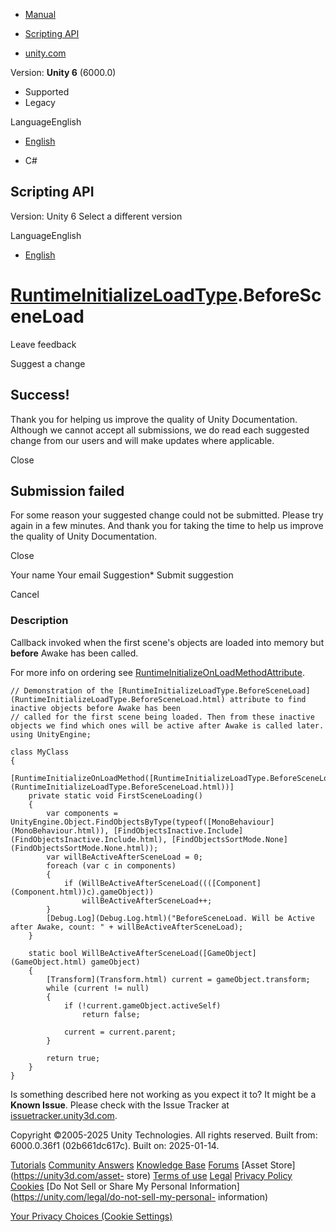 [ ]()

  * [Manual](../Manual/index.html)
  * [Scripting API](../ScriptReference/index.html)

  * [unity.com](https://unity.com/)

Version: **Unity 6** (6000.0)

  * Supported
  * Legacy

LanguageEnglish

  * [English]()

  * C#

[ ](https://docs.unity3d.com)

## Scripting API

Version: Unity 6 Select a different version

LanguageEnglish

  * [English]()

#  [RuntimeInitializeLoadType](RuntimeInitializeLoadType.html).BeforeSceneLoad

Leave feedback

Suggest a change

## Success!

Thank you for helping us improve the quality of Unity Documentation. Although
we cannot accept all submissions, we do read each suggested change from our
users and will make updates where applicable.

Close

## Submission failed

For some reason your suggested change could not be submitted. Please <a>try
again</a> in a few minutes. And thank you for taking the time to help us
improve the quality of Unity Documentation.

Close

Your name Your email Suggestion* Submit suggestion

Cancel

[ ]()

### Description

Callback invoked when the first scene's objects are loaded into memory but
**before** Awake has been called.

For more info on ordering see
[RuntimeInitializeOnLoadMethodAttribute](RuntimeInitializeOnLoadMethodAttribute.html).

    
    
    // Demonstration of the [RuntimeInitializeLoadType.BeforeSceneLoad](RuntimeInitializeLoadType.BeforeSceneLoad.html) attribute to find inactive objects before Awake has been 
    // called for the first scene being loaded. Then from these inactive objects we find which ones will be active after Awake is called later.
    using UnityEngine;  
      
    class MyClass
    {
        [RuntimeInitializeOnLoadMethod([RuntimeInitializeLoadType.BeforeSceneLoad](RuntimeInitializeLoadType.BeforeSceneLoad.html))]
        private static void FirstSceneLoading()
        {
            var components = UnityEngine.Object.FindObjectsByType(typeof([MonoBehaviour](MonoBehaviour.html)), [FindObjectsInactive.Include](FindObjectsInactive.Include.html), [FindObjectsSortMode.None](FindObjectsSortMode.None.html));
            var willBeActiveAfterSceneLoad = 0;
            foreach (var c in components)
            {
                if (WillBeActiveAfterSceneLoad((([Component](Component.html))c).gameObject))
                    willBeActiveAfterSceneLoad++;
            }
            [Debug.Log](Debug.Log.html)("BeforeSceneLoad. Will be Active after Awake, count: " + willBeActiveAfterSceneLoad);
        }  
      
        static bool WillBeActiveAfterSceneLoad([GameObject](GameObject.html) gameObject)
        {
            [Transform](Transform.html) current = gameObject.transform;
            while (current != null)
            {
                if (!current.gameObject.activeSelf)
                    return false;  
      
                current = current.parent;
            }  
      
            return true;
        }
    }

Is something described here not working as you expect it to? It might be a
**Known Issue**. Please check with the Issue Tracker at
[issuetracker.unity3d.com](https://issuetracker.unity3d.com).

Copyright ©2005-2025 Unity Technologies. All rights reserved. Built from:
6000.0.36f1 (02b661dc617c). Built on: 2025-01-14.

[Tutorials](https://unity3d.com/learn) [Community
Answers](https://answers.unity3d.com) [Knowledge
Base](https://support.unity3d.com/hc/en-us)
[Forums](https://forum.unity3d.com) [Asset Store](https://unity3d.com/asset-
store) [Terms of use](https://docs.unity3d.com/Manual/TermsOfUse.html)
[Legal](https://unity.com/legal) [Privacy
Policy](https://unity.com/legal/privacy-policy)
[Cookies](https://unity.com/legal/cookie-policy) [Do Not Sell or Share My
Personal Information](https://unity.com/legal/do-not-sell-my-personal-
information)

[Your Privacy Choices (Cookie Settings)](javascript:void\(0\);)

